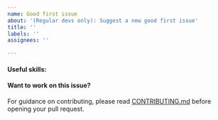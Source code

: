 ```yaml
---
name: Good first issue
about: '(Regular devs only): Suggest a new good first issue'
title: ''
labels: ''
assignees: ''

---
```


<!-- Needs the label "good first issue" assigned manually before or after opening -->

<!-- A good first issue is an uncontroversial issue, that has a relatively unique and obvious solution -->

<!-- Motivate the issue and explain the solution briefly -->

#### Useful skills:

<!-- (For example, “C++11 std::thread”, “Qt5 GUI and async GUI design” or “basic understanding of AFCO mining and the AFCO Core RPC interface”.) -->

#### Want to work on this issue?

For guidance on contributing, please read [CONTRIBUTING.md](https://github.com/afco/afco/blob/master/CONTRIBUTING.md) before opening your pull request.
